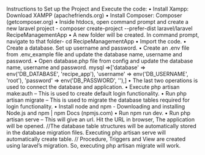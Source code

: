 Instructions to Set up the Project and Execute the code:
•	Install Xampp: Download XAMPP (apachefriends.org)
•	Install Composer: Composer (getcomposer.org)
•	Inside htdocs, open command prompt and create a new laravel project - composer create-project --prefer-dist laravel/laravel RecipeManagementApp
•	A new folder will be created. In command prompt, navigate to that folder-  cd RecipeManagementApp
•	Import the code.
•	Create a database. Set up username and password.
•	Create an .env file from .env_example file and update the database name, username and password.
•	Open database.php file from config and update the database name, username and password.
mysql =>['database' => env('DB_DATABASE', 'recipe_app'),
            'username' => env('DB_USERNAME', 'root'),
            'password' => env('DB_PASSWORD', ''),]
•	 The last two operations is used to connect the database and application.
•	Execute php artisan make:auth – This is used to create default login functionality.
•	Run php artisan migrate – This is used to migrate the database tables required for login functionality.
•	Install node and npm - Downloading and installing Node.js and npm | npm Docs (npmjs.com)
•	Run npm run dev.
•	Run php artisan serve – This will give an url. Hit the URL in browser, The application will be opened. 
//The database table structures will be automatically stored in the database migration files. Executing php artisan serve will automatically create table. 
// Procedure, Triggers and View are created using laravel’s migration. So, executing php artisan migrate will work.

